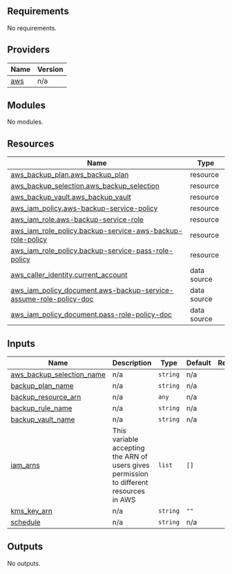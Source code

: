 <!-- BEGIN_TF_DOCS -->
## Requirements

No requirements.

## Providers

| Name | Version |
|------|---------|
| <a name="provider_aws"></a> [aws](#provider\_aws) | n/a |

## Modules

No modules.

## Resources

| Name | Type |
|------|------|
| [aws_backup_plan.aws_backup_plan](https://registry.terraform.io/providers/hashicorp/aws/latest/docs/resources/backup_plan) | resource |
| [aws_backup_selection.aws_backup_selection](https://registry.terraform.io/providers/hashicorp/aws/latest/docs/resources/backup_selection) | resource |
| [aws_backup_vault.aws_backup_vault](https://registry.terraform.io/providers/hashicorp/aws/latest/docs/resources/backup_vault) | resource |
| [aws_iam_policy.aws-backup-service-policy](https://registry.terraform.io/providers/hashicorp/aws/latest/docs/resources/iam_policy) | resource |
| [aws_iam_role.aws-backup-service-role](https://registry.terraform.io/providers/hashicorp/aws/latest/docs/resources/iam_role) | resource |
| [aws_iam_role_policy.backup-service-aws-backup-role-policy](https://registry.terraform.io/providers/hashicorp/aws/latest/docs/resources/iam_role_policy) | resource |
| [aws_iam_role_policy.backup-service-pass-role-policy](https://registry.terraform.io/providers/hashicorp/aws/latest/docs/resources/iam_role_policy) | resource |
| [aws_caller_identity.current_account](https://registry.terraform.io/providers/hashicorp/aws/latest/docs/data-sources/caller_identity) | data source |
| [aws_iam_policy_document.aws-backup-service-assume-role-policy-doc](https://registry.terraform.io/providers/hashicorp/aws/latest/docs/data-sources/iam_policy_document) | data source |
| [aws_iam_policy_document.pass-role-policy-doc](https://registry.terraform.io/providers/hashicorp/aws/latest/docs/data-sources/iam_policy_document) | data source |

## Inputs

| Name | Description | Type | Default | Required |
|------|-------------|------|---------|:--------:|
| <a name="input_aws_backup_selection_name"></a> [aws\_backup\_selection\_name](#input\_aws\_backup\_selection\_name) | n/a | `string` | n/a | yes |
| <a name="input_backup_plan_name"></a> [backup\_plan\_name](#input\_backup\_plan\_name) | n/a | `string` | n/a | yes |
| <a name="input_backup_resource_arn"></a> [backup\_resource\_arn](#input\_backup\_resource\_arn) | n/a | `any` | n/a | yes |
| <a name="input_backup_rule_name"></a> [backup\_rule\_name](#input\_backup\_rule\_name) | n/a | `string` | n/a | yes |
| <a name="input_backup_vault_name"></a> [backup\_vault\_name](#input\_backup\_vault\_name) | n/a | `string` | n/a | yes |
| <a name="input_iam_arns"></a> [iam\_arns](#input\_iam\_arns) | This variable accepting the ARN of users gives permission to different resources in AWS | `list` | `[]` | no |
| <a name="input_kms_key_arn"></a> [kms\_key\_arn](#input\_kms\_key\_arn) | n/a | `string` | `""` | no |
| <a name="input_schedule"></a> [schedule](#input\_schedule) | n/a | `string` | n/a | yes |

## Outputs

No outputs.
<!-- END_TF_DOCS -->